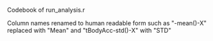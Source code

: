 Codebook of run_analysis.r

Column names renamed to human readable form such as "-mean()-X" replaced with "Mean" and "tBodyAcc-std()-X" with "STD"